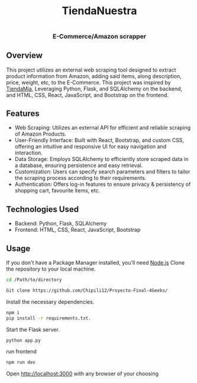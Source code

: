 <div align="center">
<h1>TiendaNuestra</h1>
 <img align="center" id="img" src="https://media3.giphy.com/media/v1.Y2lkPTc5MGI3NjExOGViMjg2MzcyMGFhOGYzNzBiYTg2YjJkMDE4NDUyYTJhYmNlNGFlOCZjdD1n/bslZVlHus4AVVEQf1S/giphy.gif" alt="">
<h3>E-Commerce/Amazon scrapper</h3>
</div>

## Overview
This project utilizes an external web scraping tool designed to extract product information from Amazon, adding said items, along description, price, weight, etc, to the E-Commerce. This project was inspired by [TiendaMia](https://tiendamia.com/uy/), Leveraging Python, Flask, and SQLAlchemy on the backend, and HTML, CSS, React, JavaScript, and Bootstrap on the frontend.

## Features
- Web Scraping: Utilizes an external API for efficient and reliable scraping of Amazon Products.
- User-Friendly Interface: Built with React, Bootstrap, and custom CSS, offering an intuitive and responsive UI for easy navigation and interaction.
- Data Storage: Employs SQLAlchemy to efficiently store scraped data in a database, ensuring persistence and easy retrieval.
- Customization: Users can specify search parameters and filters to tailor the scraping process according to their requirements.
- Authentication: Offers log-in features to ensure privacy & persistency of shopping cart, favourite items, etc.

## Technologies Used
- Backend: Python, Flask, SQLAlchemy
- Frontend: HTML, CSS, React, JavaScript, Bootstrap

## Usage
If you don't have a Package Manager installed, you'll need [Node.js](https://nodejs.org/)
Clone the repository to your local machine.
```bash
cd /Path/to/directory

Git clone https://github.com/Chipili12/Proyecto-Final-4Geeks/
```

Install the necessary dependencies.
```bash
npm i
pip install -r requirements.txt.
```

Start the Flask server.
```bash
python app.py
```
run frontend
```bash
npm run dev
```
Open [http://localhost:3000](http://localhost:3000) with any browser of your choosing
